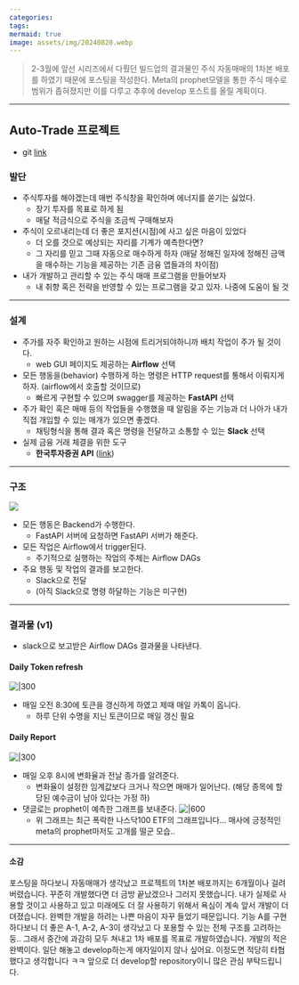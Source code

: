 ```yaml
---
categories: 
tags: 
mermaid: true
image: assets/img/20240820.webp
---
```

> 2-3월에 앞선 시리즈에서 다뤘던 빌드업의 결과물인 주식 자동매매의 1차본 배포를 하였기 때문에 포스팅을 작성한다. Meta의 prophet모델을 통한 주식 매수로 범위가 좁혀졌지만 이를 다루고 추후에 develop 포스트를 올릴 계획이다.
---

## Auto-Trade 프로젝트
- git [link](https://github.com/tofulim/auto_trade)

### 발단
- 주식투자를 해야겠는데 매번 주식창을 확인하며 에너지를 쏟기는 싫었다.
	- 장기 투자를 목표로 하게 됨
	- 매달 적금식으로 주식을 조금씩 구매해보자
- 주식이 오르내리는데 더 좋은 포지션(시점)에 사고 싶은 마음이 있었다
	- 더 오를 것으로 예상되는 자리를 기계가 예측한다면?
	- 그 자리를 믿고 그때 자동으로 매수하게 하자
		(매달 정해진 일자에 정해진 금액을 매수하는 기능을 제공하는 기존 금융 앱들과의 차이점)
- 내가 개발하고 관리할 수 있는 주식 매매 프로그램을 만들어보자
	- 내 취향 혹은 전략을 반영할 수 있는 프로그램을 갖고 있자. 나중에 도움이 될 것

---

### 설계
- 주가를 자주 확인하고 원하는 시점에 트리거되야하니까 배치 작업이 주가 될 것이다.
	- web GUI 페이지도 제공하는 **Airflow** 선택
- 모든 행동을(behavior) 수행하게 하는 명령은 HTTP request를 통해서 이뤄지게 하자. (airflow에서 호출할 것이므로)
	- 빠르게 구현할 수 있으며 swagger를 제공하는 **FastAPI** 선택
- 주가 확인 혹은 매매 등의 작업들을 수행했을 때 알림을 주는 기능과 더 나아가 내가 직접 개입할 수 있는 매개가 있으면 좋겠다.
	- 채팅형식을 통해 결과 혹은 명령을 전달하고 소통할 수 있는 **Slack** 선택
- 실제 금융 거래 체결을 위한 도구
	- **한국투자증권 API** ([link](https://apiportal.koreainvestment.com/intro))
---

### 구조
![](https://i.imgur.com/Yy508O7.png)
- 모든 행동은 Backend가 수행한다.
	- FastAPI 서버에 요청하면 FastAPI 서버가 해준다.
- 모든 작업은 Airflow에서 trigger된다.
	- 주기적으로 실행하는 작업의 주체는 Airflow DAGs
- 주요 행동 및 작업의 결과를 보고한다.
	- Slack으로 전달
	- (아직 Slack으로 명령 하달하는 기능은 미구현)

---

### 결과물 (v1)
- slack으로 보고받은 Airflow DAGs 결과물을 나타낸다.

#### Daily Token refresh
![|300](https://i.imgur.com/nHj74sE.png)
- 매일 오전 8:30에 토큰을 갱신하게 하였고 제때 매일 카톡이 옵니다.
	- 하루 단위 수명을 지닌 토큰이므로 매일 갱신 필요

#### Daily Report
![|300](https://i.imgur.com/DKJIyhJ.png)
- 매일 오후 8시에 변화율과 전날 종가를 알려준다.
	- 변화율이 설정한 임계값보다 크거나 작으면 매매가 일어난다. (해당 종목에 할당된 예수금이 남아 있다는 가정 하)
- 댓글로는 prophet이 예측한 그래프를 보내준다.
![|600](https://i.imgur.com/NeFdtHL.png)
	- 위 그래프는 최근 폭락한 나스닥100 ETF의 그래프입니다... 매사에 긍정적인 meta의 prophet마저도 고개를 떨군 모습..

---

#### 소감
포스팅을 하다보니 자동매매가 생각났고 프로젝트의 1차본 배포까지는 6개월이나 걸려버렸습니다. 꾸준히 개발했다면 더 금방 끝났겠으나 그러지 못했습니다. 내가 실제로 사용할 것이고 사용하고 있고 미래에도 더 잘 사용하기 위해서 욕심이 계속 앞서 개발이 더뎌졌습니다. 완벽한 개발을 하려는 나쁜 마음이 자꾸 들었기 때문입니다. 기능 A를 구현하다보니 더 좋은 A-1, A-2, A-3이 생각났고 다 포용할 수 있는 전체 구조를 고려하는 둥.. 그래서 중간에 과감히 모두 쳐내고 1차 배포를 목표로 개발하였습니다. 개발의 적은 완벽이다. 일단 해놓고 develop하는게 애자일이지 않나 싶어요. 이정도면 적당히 타협했다고 생각합니다 ㅋㅋ
 앞으로 더 develop할 repository이니 많은 관심 부탁드립니다. 